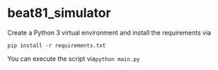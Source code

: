# beat81_simulator


Create a Python 3 virtual environment and install the requirements via

`pip install -r requirements.txt`

You can execute the script via`python main.py`